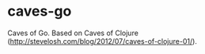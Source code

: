 caves-go
========

Caves of Go. Based on Caves of Clojure (http://stevelosh.com/blog/2012/07/caves-of-clojure-01/).